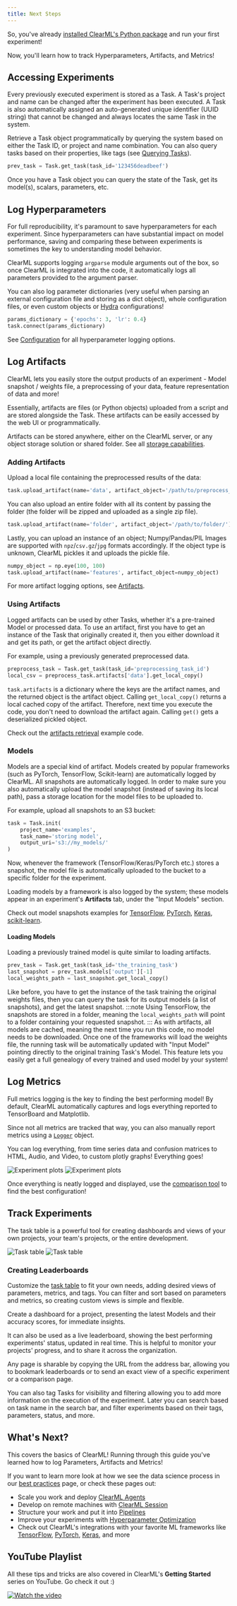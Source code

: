 ```yaml
---
title: Next Steps
---
```


So, you've already [installed ClearML's Python package](ds_first_steps.md) and run your first experiment!

Now, you'll learn how to track Hyperparameters, Artifacts, and Metrics!

## Accessing Experiments

Every previously executed experiment is stored as a Task.
A Task's project and name can be changed after the experiment has been executed.
A Task is also automatically assigned an auto-generated unique identifier (UUID string) that cannot be changed and always locates the same Task in the system.

Retrieve a Task object programmatically by querying the system based on either the Task ID,
or project and name combination. You can also query tasks based on their properties, like tags (see [Querying Tasks](../../clearml_sdk/task_sdk.md#querying--searching-tasks)).

```python
prev_task = Task.get_task(task_id='123456deadbeef')
```

Once you have a Task object you can query the state of the Task, get its model(s), scalars, parameters, etc.

## Log Hyperparameters

For full reproducibility, it's paramount to save hyperparameters for each experiment. Since hyperparameters can have substantial impact
on model performance, saving and comparing these between experiments is sometimes the key to understanding model behavior.

ClearML supports logging `argparse` module arguments out of the box, so once ClearML is integrated into the code, it automatically logs all parameters provided to the argument parser.

You can also log parameter dictionaries (very useful when parsing an external configuration file and storing as a dict object),
whole configuration files, or even custom objects or [Hydra](https://hydra.cc/docs/intro/) configurations!

```python
params_dictionary = {'epochs': 3, 'lr': 0.4}
task.connect(params_dictionary)
```

See [Configuration](../../clearml_sdk/task_sdk.md#configuration) for all hyperparameter logging options.

## Log Artifacts

ClearML lets you easily store the output products of an experiment - Model snapshot / weights file, a preprocessing of your data, feature representation of data and more!

Essentially, artifacts are files (or Python objects) uploaded from a script and are stored alongside the Task.
These artifacts can be easily accessed by the web UI or programmatically.
 
Artifacts can be stored anywhere, either on the ClearML server, or any object storage solution or shared folder.
See all [storage capabilities](../../integrations/storage.md).


### Adding Artifacts

Upload a local file containing the preprocessed results of the data:
```python
task.upload_artifact(name='data', artifact_object='/path/to/preprocess_data.csv')
```

You can also upload an entire folder with all its content by passing the folder (the folder will be zipped and uploaded as a single zip file).
```python
task.upload_artifact(name='folder', artifact_object='/path/to/folder/')
```

Lastly, you can upload an instance of an object; Numpy/Pandas/PIL Images are supported with `npz`/`csv.gz`/`jpg` formats accordingly.
If the object type is unknown, ClearML pickles it and uploads the pickle file.

```python
numpy_object = np.eye(100, 100)
task.upload_artifact(name='features', artifact_object=numpy_object)
```

For more artifact logging options, see [Artifacts](../../clearml_sdk/task_sdk.md#artifacts).

### Using Artifacts

Logged artifacts can be used by other Tasks, whether it's a pre-trained Model or processed data.
To use an artifact, first you have to get an instance of the Task that originally created it,
then you either download it and get its path, or get the artifact object directly.

For example, using a previously generated preprocessed data.

```python
preprocess_task = Task.get_task(task_id='preprocessing_task_id')
local_csv = preprocess_task.artifacts['data'].get_local_copy()
```

`task.artifacts` is a dictionary where the keys are the artifact names, and the returned object is the artifact object.
Calling `get_local_copy()` returns a local cached copy of the artifact. Therefore, next time you execute the code, you don't
need to download the artifact again.
Calling `get()` gets a deserialized pickled object.

Check out the [artifacts retrieval](https://github.com/clearml/clearml/blob/master/examples/reporting/artifacts_retrieval.py) example code.

### Models

Models are a special kind of artifact.
Models created by popular frameworks (such as PyTorch, TensorFlow, Scikit-learn) are automatically logged by ClearML.
All snapshots are automatically logged. In order to make sure you also automatically upload the model snapshot (instead of saving its local path),
pass a storage location for the model files to be uploaded to.

For example, upload all snapshots to an S3 bucket:
```python
task = Task.init(
    project_name='examples',
    task_name='storing model',
    output_uri='s3://my_models/'
)
```

Now, whenever the framework (TensorFlow/Keras/PyTorch etc.) stores a snapshot, the model file is automatically uploaded to the bucket to a specific folder for the experiment.

Loading models by a framework is also logged by the system; these models appear in an experiment's **Artifacts** tab,
under the "Input Models" section.

Check out model snapshots examples for [TensorFlow](https://github.com/clearml/clearml/blob/master/examples/frameworks/tensorflow/tensorflow_mnist.py),
[PyTorch](https://github.com/clearml/clearml/blob/master/examples/frameworks/pytorch/pytorch_mnist.py),
[Keras](https://github.com/clearml/clearml/blob/master/examples/frameworks/keras/keras_tensorboard.py),
[scikit-learn](https://github.com/clearml/clearml/blob/master/examples/frameworks/scikit-learn/sklearn_joblib_example.py).

#### Loading Models
Loading a previously trained model is quite similar to loading artifacts.

```python
prev_task = Task.get_task(task_id='the_training_task')
last_snapshot = prev_task.models['output'][-1]
local_weights_path = last_snapshot.get_local_copy()
```

Like before, you have to get the instance of the task training the original weights files, then you can query the task for its output models (a list of snapshots), and get the latest snapshot.
:::note
Using TensorFlow, the snapshots are stored in a folder, meaning the `local_weights_path` will point to a folder containing your requested snapshot.
:::
As with artifacts, all models are cached, meaning the next time you run this code, no model needs to be downloaded.
Once one of the frameworks will load the weights file, the running task will be automatically updated with "Input Model" pointing directly to the original training Task's Model.
This feature lets you easily get a full genealogy of every trained and used model by your system!

## Log Metrics

Full metrics logging is the key to finding the best performing model!
By default, ClearML automatically captures and logs everything reported to TensorBoard and Matplotlib.

Since not all metrics are tracked that way, you can also manually report metrics using a [`Logger`](../../fundamentals/logger.md) object.

You can log everything, from time series data and confusion matrices to HTML, Audio, and Video, to custom plotly graphs! Everything goes!

![Experiment plots](../../img/report_plotly.png#light-mode-only)
![Experiment plots](../../img/report_plotly_dark.png#dark-mode-only)

Once everything is neatly logged and displayed, use the [comparison tool](../../webapp/webapp_exp_comparing.md) to find the best configuration!


## Track Experiments

The task table is a powerful tool for creating dashboards and views of your own projects, your team's projects, or the entire development.

![Task table](../../img/webapp_experiment_table.png#light-mode-only)
![Task table](../../img/webapp_experiment_table_dark.png#dark-mode-only)


### Creating Leaderboards
Customize the [task table](../../webapp/webapp_exp_table.md) to fit your own needs, adding desired views of parameters, metrics, and tags.
You can filter and sort based on parameters and metrics, so creating custom views is simple and flexible.

Create a dashboard for a project, presenting the latest Models and their accuracy scores, for immediate insights.

It can also be used as a live leaderboard, showing the best performing experiments' status, updated in real time.
This is helpful to monitor your projects' progress, and to share it across the organization.

Any page is sharable by copying the URL from the address bar, allowing you to bookmark leaderboards or to send an exact view of a specific experiment or a comparison page.

You can also tag Tasks for visibility and filtering allowing you to add more information on the execution of the experiment.
Later you can search based on task name in the search bar, and filter experiments based on their tags, parameters, status, and more.

## What's Next?

This covers the basics of ClearML! Running through this guide you've learned how to log Parameters, Artifacts and Metrics!

If you want to learn more look at how we see the data science process in our [best practices](best_practices.md) page,
or check these pages out:

- Scale you work and deploy [ClearML Agents](../../clearml_agent.md)
- Develop on remote machines with [ClearML Session](../../apps/clearml_session.md)
- Structure your work and put it into [Pipelines](../../pipelines/pipelines.md)
- Improve your experiments with [Hyperparameter Optimization](../../fundamentals/hpo.md)
- Check out ClearML's integrations with your favorite ML frameworks like [TensorFlow](../../integrations/tensorflow.md), 
  [PyTorch](../../integrations/pytorch.md), [Keras](../../integrations/keras.md), 
  and more

## YouTube Playlist

All these tips and tricks are also covered in ClearML's **Getting Started** series on YouTube. Go check it out :)

[![Watch the video](https://img.youtube.com/vi/kyOfwVg05EM/hqdefault.jpg)](https://www.youtube.com/watch?v=kyOfwVg05EM&list=PLMdIlCuMqSTnoC45ME5_JnsJX0zWqDdlO&index=3)
